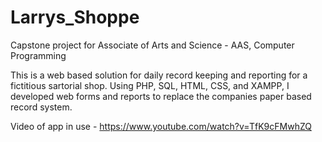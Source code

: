 # Larrys_Shoppe
Capstone project for Associate of Arts and Science - AAS, Computer Programming

This is a web based solution for daily record keeping and reporting for a fictitious sartorial shop. 
Using PHP, SQL, HTML, CSS, and XAMPP, I developed web forms and reports to replace the companies paper based record system.

Video of app in use - https://www.youtube.com/watch?v=TfK9cFMwhZQ
